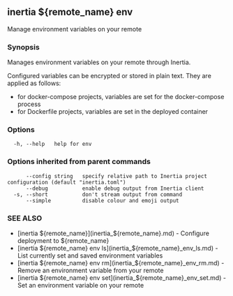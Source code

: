 ## inertia ${remote_name} env

Manage environment variables on your remote

### Synopsis

Manages environment variables on your remote through Inertia. 
			
Configured variables can be encrypted or stored in plain text. They are applied
as follows:

- for docker-compose projects, variables are set for the docker-compose process
- for Dockerfile projects, variables are set in the deployed container


### Options

```
  -h, --help   help for env
```

### Options inherited from parent commands

```
      --config string   specify relative path to Inertia project configuration (default "inertia.toml")
      --debug           enable debug output from Inertia client
  -s, --short           don't stream output from command
      --simple          disable colour and emoji output
```

### SEE ALSO

* [inertia ${remote_name}](inertia_${remote_name}.md)	 - Configure deployment to ${remote_name}
* [inertia ${remote_name} env ls](inertia_${remote_name}_env_ls.md)	 - List currently set and saved environment variables
* [inertia ${remote_name} env rm](inertia_${remote_name}_env_rm.md)	 - Remove an environment variable from your remote
* [inertia ${remote_name} env set](inertia_${remote_name}_env_set.md)	 - Set an environment variable on your remote

